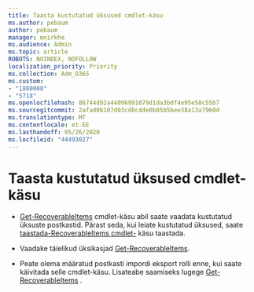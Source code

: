 ```yaml
---
title: Taasta kustutatud üksused cmdlet-käsu
ms.author: pebaum
author: pebaum
manager: mnirkhe
ms.audience: Admin
ms.topic: article
ROBOTS: NOINDEX, NOFOLLOW
localization_priority: Priority
ms.collection: Adm_O365
ms.custom:
- "1800008"
- "5718"
ms.openlocfilehash: 86744d92a44096991079d1da3bdf4e95e58c55b7
ms.sourcegitcommit: 2afad0b107d03cd8c4de0b85b5bee38a13a7960d
ms.translationtype: MT
ms.contentlocale: et-EE
ms.lasthandoff: 05/26/2020
ms.locfileid: "44493027"
---
```

# <a name="recover-deleted-items-with-cmdlet"></a>Taasta kustutatud üksused cmdlet-käsu

- [Get-RecoverableItems](https://docs.microsoft.com/powershell/module/exchange/get-recoverableitems?view=exchange-ps) cmdlet-käsu abil saate vaadata kustutatud üksuste postkastid. Pärast seda, kui leiate kustutatud üksused, saate [taastada-RecoverableItems cmdlet-](https://docs.microsoft.com/powershell/module/exchange/Restore-RecoverableItems?view=exchange-ps) käsu taastada.

- Vaadake täielikud üksikasjad [Get-RecoverableItems](https://docs.microsoft.com/powershell/module/exchange/get-recoverableitems?view=exchange-ps).

- Peate olema määratud postkasti impordi eksport rolli enne, kui saate käivitada selle cmdlet-käsu. Lisateabe saamiseks lugege [Get-RecoverableItems](https://docs.microsoft.com/powershell/module/exchange/get-recoverableitems?view=exchange-ps) .
